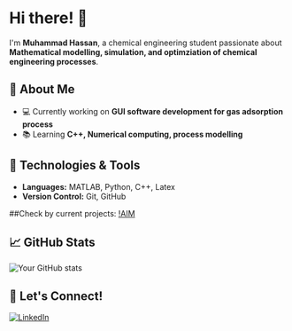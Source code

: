 # Hi there! 👋

I'm **Muhammad Hassan**, a chemical engineering student passionate about **Mathematical modelling, simulation, and optimziation of chemical engineering processes**.  

## 🔹 About Me
- 💻 Currently working on **GUI software development for gas adsorption process**
- 📚 Learning **C++, Numerical computing, process modelling**

## 🔧 Technologies & Tools
- **Languages:** MATLAB, Python, C++, Latex
- **Version Control:** Git, GitHub

##Check by current projects:
[!AIM](https://github.com/Chung-Research-Group/AIM)

## 📈 GitHub Stats
![Your GitHub stats](https://github-readme-stats.vercel.app/api?username=hassan-azizi&show_icons=true&theme=dark)

## 🔗 Let's Connect!
[![LinkedIn](https://img.shields.io/badge/LinkedIn-Profile-blue?style=flat&logo=linkedin)](https://www.linkedin.com/in/mhassanazizi/)  


<!---
hassan-azizi/hassan-azizi is a ✨ special ✨ repository because its `README.md` (this file) appears on your GitHub profile.
You can click the Preview link to take a look at your changes.
--->
